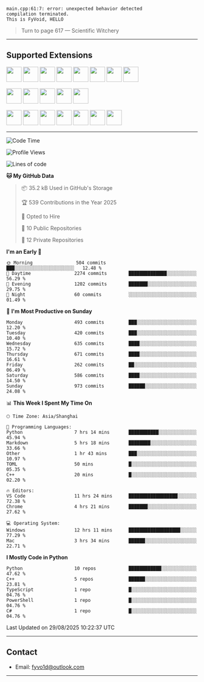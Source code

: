 ```
main.cpp:61:7: error: unexpected behavior detected
compilation terminated.
This is FyVoid, HELLO
```

> Turn to page 617 — Scientific Witchery

---

## Supported Extensions

<p>
<p align="left">
  <img src="https://cdn.jsdelivr.net/gh/devicons/devicon/icons/cplusplus/cplusplus-original.svg" height="40" />
  <img src="https://cdn.jsdelivr.net/gh/devicons/devicon/icons/csharp/csharp-original.svg" height="40" />
  <img src="https://cdn.jsdelivr.net/gh/devicons/devicon/icons/python/python-original.svg" height="40" />
  <img src="https://cdn.jsdelivr.net/gh/devicons/devicon/icons/swift/swift-original.svg" height="40" />
  <img src="https://cdn.jsdelivr.net/gh/devicons/devicon@latest/icons/typescript/typescript-original.svg" height="40" />
  <img src="https://cdn.jsdelivr.net/gh/devicons/devicon@latest/icons/java/java-original.svg" height="40" />
  <img src="https://cdn.jsdelivr.net/gh/devicons/devicon@latest/icons/javascript/javascript-original.svg" height="40" />
  <img src="https://cdn.jsdelivr.net/gh/devicons/devicon@latest/icons/wasm/wasm-original.svg" height="40" />
          
</p>
<p align="left">
  <img src="https://cdn.jsdelivr.net/gh/devicons/devicon/icons/git/git-original.svg" height="40" />
  <img src="https://cdn.jsdelivr.net/gh/devicons/devicon/icons/docker/docker-original.svg" height="40" />
  <img src="https://cdn.jsdelivr.net/gh/devicons/devicon/icons/vscode/vscode-original.svg" height="40" />
  <img src="https://cdn.jsdelivr.net/gh/devicons/devicon/icons/cmake/cmake-original.svg" height="40" />
  <img src="https://cdn.jsdelivr.net/gh/devicons/devicon@latest/icons/debian/debian-original.svg" height="40" />
</p>
<p align="left">
  <img src="https://www.vulkan.org/user/themes/vulkan/images/logo/vulkan-logo.svg" height="40" />
  <img src="https://cdn.jsdelivr.net/gh/devicons/devicon/icons/opengl/opengl-original.svg" height="40" />
  <img src="https://cdn.jsdelivr.net/gh/devicons/devicon@latest/icons/webgpu/webgpu-original-wordmark.svg" height="40" />    
  <img src="https://cdn.jsdelivr.net/gh/devicons/devicon/icons/pytorch/pytorch-original.svg" height="40" />
  <img src="https://cdn.jsdelivr.net/gh/devicons/devicon/icons/unity/unity-original.svg" height="40" />
  <img src="https://cdn.jsdelivr.net/gh/devicons/devicon/icons/unrealengine/unrealengine-original.svg" height="40" />
  <img src="https://cdn.jsdelivr.net/gh/devicons/devicon@latest/icons/postgresql/postgresql-original.svg" height="40" />
</p>
</p>


---

<!--START_SECTION:waka-->
![Code Time](http://img.shields.io/badge/Code%20Time-364%20hrs%208%20mins-blue)

![Profile Views](http://img.shields.io/badge/Profile%20Views-135-blue)

![Lines of code](https://img.shields.io/badge/From%20Hello%20World%20I%27ve%20Written-4.0%20million%20lines%20of%20code-blue)

**🐱 My GitHub Data** 

> 📦 35.2 kB Used in GitHub's Storage 
 > 
> 🏆 539 Contributions in the Year 2025
 > 
> 💼 Opted to Hire
 > 
> 📜 10 Public Repositories 
 > 
> 🔑 12 Private Repositories 
 > 
**I'm an Early 🐤** 

```text
🌞 Morning                504 commits         ███░░░░░░░░░░░░░░░░░░░░░░   12.48 % 
🌆 Daytime                2274 commits        ██████████████░░░░░░░░░░░   56.29 % 
🌃 Evening                1202 commits        ███████░░░░░░░░░░░░░░░░░░   29.75 % 
🌙 Night                  60 commits          ░░░░░░░░░░░░░░░░░░░░░░░░░   01.49 % 
```
📅 **I'm Most Productive on Sunday** 

```text
Monday                   493 commits         ███░░░░░░░░░░░░░░░░░░░░░░   12.20 % 
Tuesday                  420 commits         ███░░░░░░░░░░░░░░░░░░░░░░   10.40 % 
Wednesday                635 commits         ████░░░░░░░░░░░░░░░░░░░░░   15.72 % 
Thursday                 671 commits         ████░░░░░░░░░░░░░░░░░░░░░   16.61 % 
Friday                   262 commits         ██░░░░░░░░░░░░░░░░░░░░░░░   06.49 % 
Saturday                 586 commits         ████░░░░░░░░░░░░░░░░░░░░░   14.50 % 
Sunday                   973 commits         ██████░░░░░░░░░░░░░░░░░░░   24.08 % 
```


📊 **This Week I Spent My Time On** 

```text
🕑︎ Time Zone: Asia/Shanghai

💬 Programming Languages: 
Python                   7 hrs 14 mins       ███████████░░░░░░░░░░░░░░   45.94 % 
Markdown                 5 hrs 18 mins       ████████░░░░░░░░░░░░░░░░░   33.66 % 
Other                    1 hr 43 mins        ███░░░░░░░░░░░░░░░░░░░░░░   10.97 % 
TOML                     50 mins             █░░░░░░░░░░░░░░░░░░░░░░░░   05.35 % 
C++                      20 mins             █░░░░░░░░░░░░░░░░░░░░░░░░   02.20 % 

🔥 Editors: 
VS Code                  11 hrs 24 mins      ██████████████████░░░░░░░   72.38 % 
Chrome                   4 hrs 21 mins       ███████░░░░░░░░░░░░░░░░░░   27.62 % 

💻 Operating System: 
Windows                  12 hrs 11 mins      ███████████████████░░░░░░   77.29 % 
Mac                      3 hrs 34 mins       ██████░░░░░░░░░░░░░░░░░░░   22.71 % 
```

**I Mostly Code in Python** 

```text
Python                   10 repos            ████████████░░░░░░░░░░░░░   47.62 % 
C++                      5 repos             ██████░░░░░░░░░░░░░░░░░░░   23.81 % 
TypeScript               1 repo              █░░░░░░░░░░░░░░░░░░░░░░░░   04.76 % 
PowerShell               1 repo              █░░░░░░░░░░░░░░░░░░░░░░░░   04.76 % 
C#                       1 repo              █░░░░░░░░░░░░░░░░░░░░░░░░   04.76 % 
```




 Last Updated on 29/08/2025 10:22:37 UTC
<!--END_SECTION:waka-->

---

## Contact

- Email: [fyvo1d@outlook.com](fyvo1d@outlook.com)  

---


